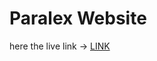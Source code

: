 <h1>Paralex Website </h1>
<p>here the live link -> <a  href="https://panther0002.github.io/paralex-Website/" target="_blank"> LINK </a></p>
